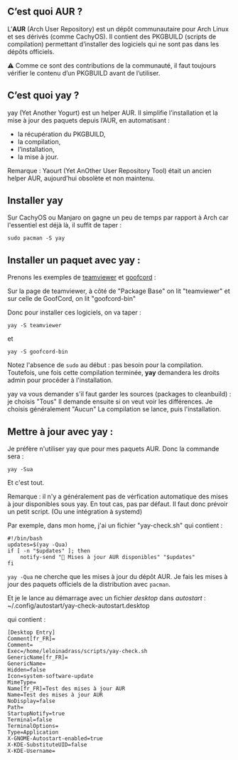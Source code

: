 
## C’est quoi AUR ?

L’**AUR** (Arch User Repository) est un dépôt communautaire pour Arch Linux et ses dérivés (comme CachyOS). Il contient des PKGBUILD (scripts de compilation) permettant d’installer des logiciels qui ne sont pas dans les dépôts officiels. 

⚠️ Comme ce sont des contributions de la communauté, il faut toujours vérifier le contenu d’un PKGBUILD avant de l’utiliser.

## C’est quoi yay ?

yay (Yet Another Yogurt) est un helper AUR. Il simplifie l’installation et la mise à jour des paquets depuis l’AUR, en automatisant :

- la récupération du PKGBUILD,
- la compilation,
- l’installation,
- la mise à jour.

Remarque : Yaourt (Yet AnOther User Repository Tool) était un ancien helper AUR, aujourd’hui obsolète et non maintenu.

## Installer yay

Sur CachyOS ou Manjaro on gagne un peu de temps par rapport à Arch car l'essentiel est déjà là, il suffit de taper :

```
sudo pacman -S yay
```

## Installer un paquet avec yay :

Prenons les exemples de [teamviewer](https://aur.archlinux.org/packages/teamviewer) et [goofcord](https://aur.archlinux.org/packages/goofcord-bin) :

Sur la page de teamviewer, à côté de "Package Base" on lit "teamviewer" et sur celle de GoofCord, on lit "goofcord-bin"

Donc pour installer ces logiciels, on va taper :

```
yay -S teamviewer
```
et
```
yay -S goofcord-bin
```

Notez l'absence de `sudo` au début : pas besoin pour la compilation.
Toutefois, une fois cette compilation terminée, **yay** demandera les droits admin pour procéder à l'installation.

yay va vous demander s'il faut garder les sources (packages to cleanbuild) : je choisis "Tous"
Il demande ensuite si on veut voir les différences. Je choisis généralement "Aucun"
La compilation se lance, puis l'installation.

## Mettre à jour avec yay :

Je préfère n'utiliser yay que pour mes paquets AUR. Donc la commande sera :
```
yay -Sua
```

Et c'est tout.

Remarque : il n'y a généralement pas de vérfication automatique des mises à jour disponibles sous yay. En tout cas, pas par défaut.
Il faut donc prévoir un petit script. (Ou une intégration à systemd)

Par exemple, dans mon home, j'ai un fichier "yay-check.sh" qui contient :
```
#!/bin/bash
updates=$(yay -Qua)
if [ -n "$updates" ]; then
    notify-send "🔔 Mises à jour AUR disponibles" "$updates"
fi
```

`yay -Qua` ne cherche que les mises à jour du dépôt AUR. Je fais les mises à jour des paquets officiels de la distribution avec `pacman`.


Et je le lance au démarrage avec un fichier *desktop* dans *autostart* :
~/.config/autostart/yay-check-autostart.desktop

qui contient :
```
[Desktop Entry]
Comment[fr_FR]=
Comment=
Exec=/home/leloinadrass/scripts/yay-check.sh
GenericName[fr_FR]=
GenericName=
Hidden=false
Icon=system-software-update
MimeType=
Name[fr_FR]=Test des mises à jour AUR
Name=Test des mises à jour AUR
NoDisplay=false
Path=
StartupNotify=true
Terminal=false
TerminalOptions=
Type=Application
X-GNOME-Autostart-enabled=true
X-KDE-SubstituteUID=false
X-KDE-Username=

```



